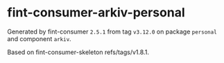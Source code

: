 # fint-consumer-arkiv-personal

Generated by fint-consumer `2.5.1` from tag `v3.12.0` on package `personal` and component `arkiv`.

Based on fint-consumer-skeleton refs/tags/v1.8.1.
